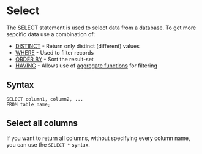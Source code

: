 # Select

The SELECT statement is used to select data from a database. To get more sepcific data use a combination of: 

- [DISTINCT](Distinct.md) - Return only distinct (different) values 
- [WHERE](Where.md) - Used to filter records
- [ORDER BY](Sort.md) - Sort the result-set
- [HAVING](Having.md) - Allows use of [aggregate functions](Functions.md) for filtering

## Syntax

```
SELECT column1, column2, ...
FROM table_name;
```

## Select all columns

If you want to return all columns, without specifying every column name, you can use the `SELECT *` syntax.
